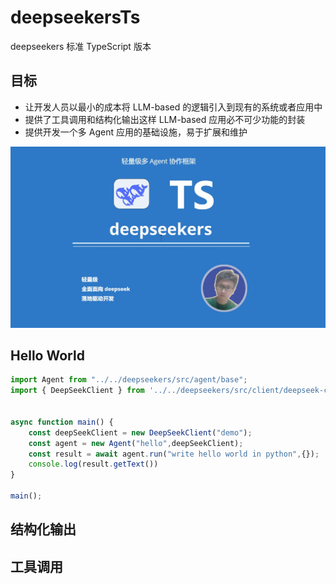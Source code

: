 # deepseekersTs
deepseekers 标准 TypeScript 版本

## 目标
- 让开发人员以最小的成本将 LLM-based 的逻辑引入到现有的系统或者应用中
- 提供了工具调用和结构化输出这样 LLM-based 应用必不可少功能的封装
- 提供开发一个多 Agent 应用的基础设施，易于扩展和维护

![这是图片](/images/cover.jpg "TS 版本")


## Hello World
```ts
import Agent from "../../deepseekers/src/agent/base";
import { DeepSeekClient } from '../../deepseekers/src/client/deepseek-client';


async function main() {
    const deepSeekClient = new DeepSeekClient("demo");
    const agent = new Agent("hello",deepSeekClient);
    const result = await agent.run("write hello world in python",{});
    console.log(result.getText())
}

main();
```
## 结构化输出

## 工具调用